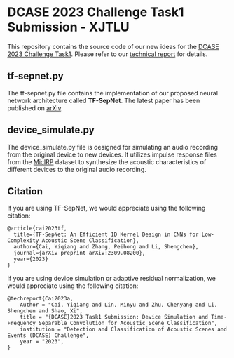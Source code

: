 # DCASE 2023 Challenge Task1 Submission - XJTLU
This repository contains the source code of our new ideas for the [DCASE 2023 Challenge Task1](https://dcase.community/challenge2023/task-low-complexity-acoustic-scene-classification). Please refer to our [technical report](https://dcase.community/documents/challenge2023/technical_reports/DCASE2023_Cai_74_t1.pdf) for details.
## tf-sepnet.py
The tf-sepnet.py file contains the implementation of our proposed neural network architecture called **TF-SepNet**. The latest paper has been published on [arXiv](https://arxiv.org/abs/2309.08200).
## device_simulate.py
The device_simulate.py file is designed for simulating an audio recording from the original device to new devices. It utilizes impulse response files from the [MicIRP](http://micirp.blogspot.com/?m=1) dataset to synthesize the acoustic characteristics of different devices to the original audio recording.
## Citation
If you are using TF-SepNet, we would appreciate using the following citation:
```
@article{cai2023tf,
  title={TF-SepNet: An Efficient 1D Kernel Design in CNNs for Low-Complexity Acoustic Scene Classification},
  author={Cai, Yiqiang and Zhang, Peihong and Li, Shengchen},
  journal={arXiv preprint arXiv:2309.08200},
  year={2023}
}
```
If you are using device simulation or adaptive residual normalization, we would appreciate using the following citation:
```
@techreport{Cai2023a,
    Author = "Cai, Yiqiang and Lin, Minyu and Zhu, Chenyang and Li, Shengchen and Shao, Xi",
    title = "{DCASE}2023 Task1 Submission: Device Simulation and Time-Frequency Separable Convolution for Acoustic Scene Classification",
    institution = "Detection and Classification of Acoustic Scenes and Events (DCASE) Challenge",
    year = "2023",
}
```

